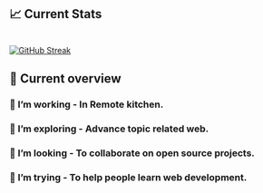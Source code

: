 

## :chart_with_upwards_trend: Current Stats

<br />
<a href="https://git.io/streak-stats"><img src="https://streak-stats.demolab.com?user=sohagzayan&theme=dark" alt="GitHub Streak" /></a>


## :eyes: Current overview



### 🔭 I’m working - In Remote kitchen. 
### 🌱 I’m exploring - Advance topic related web. 
### 👯 I’m looking - To collaborate on open source projects. 
### 🤔 I’m trying - To help people learn web development. 
